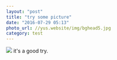 ```yaml
---
layout: "post"
title: "try some picture"
date: "2016-07-29 05:13"
photo_url: //yus.website/img/bghead5.jpg
category: test
---
```

![](//yus.website/img/bghead5.jpg)
it's a good try.
